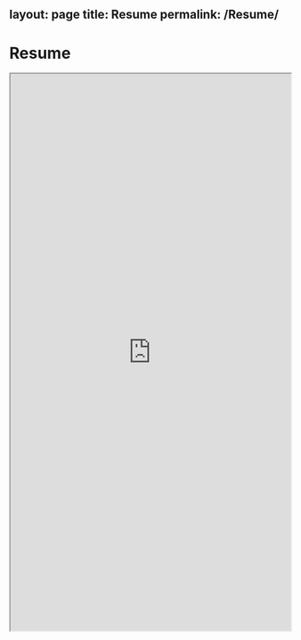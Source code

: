 layout: page
title: Resume
permalink: /Resume/
---

<h1>Resume</h1>
<iframe src="https://sonica799.github.io/Resume/Sonica_Kulkarni_Resume.pdf" width="100%" height="1000px">
</iframe>
